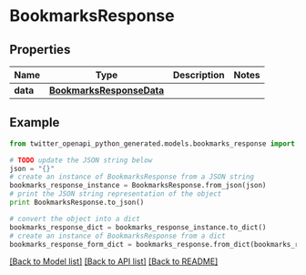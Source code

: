 # BookmarksResponse


## Properties
Name | Type | Description | Notes
------------ | ------------- | ------------- | -------------
**data** | [**BookmarksResponseData**](BookmarksResponseData.md) |  | 

## Example

```python
from twitter_openapi_python_generated.models.bookmarks_response import BookmarksResponse

# TODO update the JSON string below
json = "{}"
# create an instance of BookmarksResponse from a JSON string
bookmarks_response_instance = BookmarksResponse.from_json(json)
# print the JSON string representation of the object
print BookmarksResponse.to_json()

# convert the object into a dict
bookmarks_response_dict = bookmarks_response_instance.to_dict()
# create an instance of BookmarksResponse from a dict
bookmarks_response_form_dict = bookmarks_response.from_dict(bookmarks_response_dict)
```
[[Back to Model list]](../README.md#documentation-for-models) [[Back to API list]](../README.md#documentation-for-api-endpoints) [[Back to README]](../README.md)


